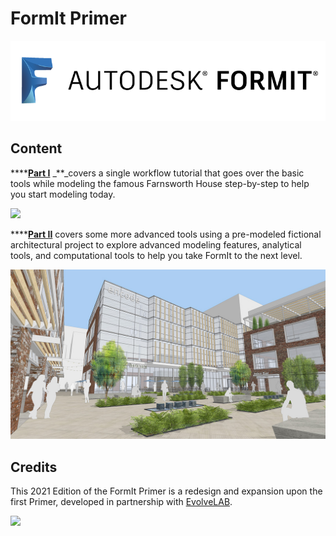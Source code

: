 # FormIt Primer

![](../.gitbook/assets/b5030b43-df24-4259-ad6a-94bcad61bc78.png)

## Content

\*\*\*\*[**Part I**](https://windows.help.formit.autodesk.com/building-the-farnsworth-house/part-i) _\*\*_covers a single workflow tutorial that goes over the basic tools while modeling the famous Farnsworth House step-by-step to help you start modeling today.

![](<../.gitbook/assets/farnsworth-house (1).png>)

\*\*\*\*[**Part II**](https://windows.help.formit.autodesk.com/building-the-farnsworth-house/part-ii) covers some more advanced tools using a pre-modeled fictional architectural project to explore advanced modeling features, analytical tools, and computational tools to help you take FormIt to the next level.

![](<../.gitbook/assets/screen1 (1).jpg>)

## Credits

This 2021 Edition of the FormIt Primer is a redesign and expansion upon the first Primer, developed in partnership with [EvolveLAB](https://www.evolvelab.io).

[![](<../.gitbook/assets/evolvelab_logo\_\_horizontal (1).png>)](https://www.evolvelab.io)

